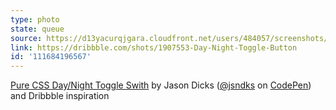 ```yaml
---
type: photo
state: queue
source: https://d13yacurqjgara.cloudfront.net/users/484057/screenshots/1907553/day-night-toggle.jpg
link: https://dribbble.com/shots/1907553-Day-Night-Toggle-Button
id: '111684196567'
---
```

<p data-height="332" data-theme-id="51" data-slug-hash="qEXzOQ" data-default-tab="result" data-user="jsndks" class='codepen'><a href='http://codepen.io/jsndks/pen/qEXzOQ/'>Pure CSS Day/Night Toggle Swith</a> by Jason Dicks (<a href='http://codepen.io/jsndks'>@jsndks</a> on <a href='http://codepen.io'>CodePen</a>) and Dribbble inspiration</p>
